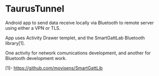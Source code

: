 # TaurusTunnel
Android app to send data receive locally via Bluetooth to remote server using either a VPN or TLS.

App uses Activity Drawer templet, and the SmartGattLab Bluetooth library[1].  

One activity for network comunications development, and another for Bluetooth development work.

[1]- https://github.com/movisens/SmartGattLib
